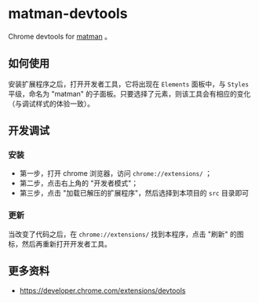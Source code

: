 # matman-devtools

Chrome devtools for [matman](https://github.com/matmanjs/matman) 。

## 如何使用

安装扩展程序之后，打开开发者工具，它将出现在 `Elements` 面板中，与 `Styles` 平级，命名为 "matman" 的子面板。只要选择了元素，则该工具会有相应的变化（与调试样式的体验一致）。

## 开发调试

### 安装

- 第一步，打开 chrome 浏览器，访问 `chrome://extensions/` ；
- 第二步，点击右上角的 "开发者模式"；
- 第三步，点击 "加载已解压的扩展程序"，然后选择到本项目的 `src` 目录即可

### 更新

当改变了代码之后，在 `chrome://extensions/` 找到本程序，点击 "刷新" 的图标，然后再重新打开开发者工具。


## 更多资料

- https://developer.chrome.com/extensions/devtools